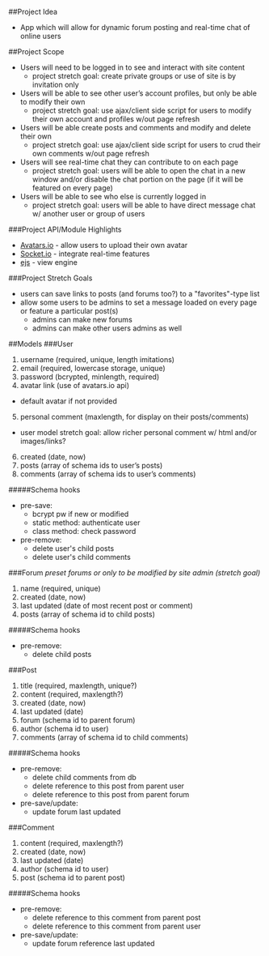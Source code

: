 ##Project Idea
- App which will allow for dynamic forum posting and real-time chat of online users

##Project Scope
- Users will need to be logged in to see and interact with site content
  - project stretch goal: create private groups or use of site is by invitation only
- Users will be able to see other user’s account profiles, but only be able to modify their own
  - project stretch goal: use ajax/client side script for users to modify their own account and profiles w/out page refresh
- Users will be able create posts and comments and modify and delete their own
  - project stretch goal: use ajax/client side script for users to crud their own comments w/out page refresh
- Users will see real-time chat they can contribute to on each page
  - project stretch goal: users will be able to open the chat in a new window and/or disable the chat portion on the page (if it will be featured on every page)
- Users will be able to see who else is currently logged in
  - project stretch goal: users will be able to have direct message chat w/ another user or group of users

###Project API/Module Highlights
- [Avatars.io](http://avatars.io/) - allow users to upload their own avatar
- [Socket.io](http://socket.io/) - integrate real-time features
- [ejs](https://www.npmjs.com/package/ejs) - view engine

###Project Stretch Goals
- users can save links to posts (and forums too?) to a "favorites"-type list
- allow some users to be admins to set a message loaded on every page or feature a particular post(s)
  - admins can make new forums
  - admins can make other users admins as well

##Models
###User
1. username (required, unique, length imitations)
2. email (required, lowercase storage, unique)
3. password (bcrypted, minlength, required)
4. avatar link (use of avatars.io api)
  - default avatar if not provided
5. personal comment (maxlength, for display on their posts/comments)
  - user model stretch goal: allow richer personal comment w/ html and/or images/links?
6. created (date, now)
7. posts (array of schema ids to user’s posts)
8. comments (array of schema ids to user’s comments)

#####Schema hooks
- pre-save:
  - bcrypt pw if new or modified
  - static method: authenticate user
  - class method: check password
- pre-remove:
  - delete user's child posts
  - delete user's child comments

###Forum
*preset forums or only to be modified by site admin (stretch goal)*

1. name (required, unique)
2. created (date, now)
3. last updated (date of most recent post or comment)
4. posts (array of schema id to child posts)

#####Schema hooks
- pre-remove:
  - delete child posts

###Post
1. title (required, maxlength, unique?)
2. content (required, maxlength?)
3. created (date, now)
4. last updated (date)
5. forum (schema id to parent forum)
6. author (schema id to user)
7. comments (array of schema id to child comments)

#####Schema hooks
- pre-remove:
  - delete child comments from db
  - delete reference to this post from parent user
  - delete reference to this post from parent forum
- pre-save/update:
  - update forum last updated

###Comment
1. content (required, maxlength?)
2. created (date, now)
3. last updated (date)
4. author (schema id to user)
5. post (schema id to parent post)

#####Schema hooks
- pre-remove:
  - delete reference to this comment from parent post
  - delete reference to this comment from parent user
- pre-save/update:
  - update forum reference last updated

